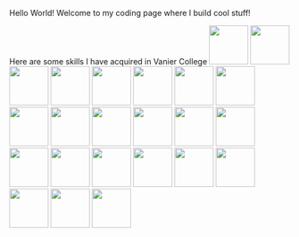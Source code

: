 Hello World! Welcome to my coding page where I build cool stuff! 

Here are some skills I have acquired in Vanier College
<img src="https://github.com/MeganeKickouama/MeganeKickouama/assets/98486075/c25f0d27-abcf-4ead-976a-c9af9c2ef440" width="70" height="70">
<img src="https://github.com/MeganeKickouama/MeganeKickouama/assets/98486075/e06e367a-5c78-4199-8875-1a635f056e83" width="70" height="70">
<img src="https://github.com/MeganeKickouama/MeganeKickouama/assets/98486075/0085dcfd-b5c1-48cc-a505-0a9236168a22" width="70" height="70">
<img src="https://github.com/MeganeKickouama/MeganeKickouama/assets/98486075/22aba837-33da-492f-8f41-c9a70442c6ee" width="70" height="70">
<img src="https://github.com/MeganeKickouama/MeganeKickouama/assets/98486075/9aeed7fe-3c2a-4f97-83b7-5e7ff51043b4" width="70" height="70">
<img src="https://github.com/MeganeKickouama/MeganeKickouama/assets/98486075/982671f2-3fe4-4dd1-a978-ad25d2e09aad" width="70" height="70">
<img src="https://github.com/MeganeKickouama/MeganeKickouama/assets/98486075/5f2558e9-b223-4b84-815e-5e8d94e7fa2e" width="70" height="70">
<img src="https://github.com/MeganeKickouama/MeganeKickouama/assets/98486075/9f2b6355-274f-4bfc-9301-d618c598d679" width="70" height="70">
<img src="https://github.com/MeganeKickouama/MeganeKickouama/assets/98486075/4181f570-3d01-4513-9b5c-bc9d3c8838df" width="70" height="70">
<img src="https://github.com/MeganeKickouama/MeganeKickouama/assets/98486075/d083a53e-e9c7-4944-9ca9-1a674f11bd0d" width="70" height="70">
<img src="https://github.com/MeganeKickouama/MeganeKickouama/assets/98486075/33f7d62c-1114-4667-8ea3-7cdd796e88da" width="70" height="70">
<img src="https://github.com/MeganeKickouama/MeganeKickouama/assets/98486075/56e512ba-d60e-48fe-bd33-9808ddc63579" width="70" height="70">
<img src="https://github.com/MeganeKickouama/MeganeKickouama/assets/98486075/13beb021-908c-41bd-b6b4-e4e7174d8fca" width="70" height="70">
<img src="https://github.com/MeganeKickouama/MeganeKickouama/assets/98486075/a4874139-061a-41ca-93b3-1cf30d5a380c" width="70" height="70">
<img src="https://github.com/MeganeKickouama/MeganeKickouama/assets/98486075/3d869114-161d-46a8-81ba-28c580cc0012" width="70" height="70">
<img src="https://github.com/MeganeKickouama/MeganeKickouama/assets/98486075/49b86c62-a0c4-449b-86c5-2e981bedfecb" width="70" height="70">
<img src="https://github.com/MeganeKickouama/MeganeKickouama/assets/98486075/a39a8a0e-c63b-4a7c-9f07-123f07fba88b" width="70" height="70">
<img src="https://github.com/MeganeKickouama/MeganeKickouama/assets/98486075/949f1b10-4fed-4090-8c06-eb9a67787648" width="70" height="70">
<img src="https://github.com/MeganeKickouama/MeganeKickouama/assets/98486075/2851beb3-57a3-4c1e-8e3a-aa1630178288" width="70" height="70">
<img src="https://github.com/MeganeKickouama/MeganeKickouama/assets/98486075/0771cc94-5b43-4928-b232-67c9485f13d9" width="70" height="70">
<img src="https://github.com/MeganeKickouama/MeganeKickouama/assets/98486075/19639924-6b02-45ad-8b04-a05b4c2f9dd2" width="70" height="70">
<img src="https://github.com/MeganeKickouama/MeganeKickouama/assets/98486075/984f883b-8ecf-4882-9181-c5964e8ed104" width="70" height="70">
<img src="https://github.com/MeganeKickouama/MeganeKickouama/assets/98486075/b8926b24-2371-41d0-94da-15c531bae9d7" width="70" height="70">
